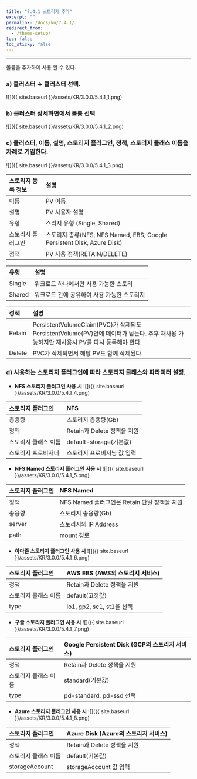 ```yaml
---
title: "7.4.1 스토리지 추가"
excerpt: ""
permalink: /docs/ko/7.4.1/
redirect_from:
  - /theme-setup/
toc: false
toc_sticky: false
---
```


---
볼륨을 추가하여 사용 할 수 있다.

### a\) 클러스터 → 클러스터 선택.
![]({{ site.baseurl }}/assets/KR/3.0.0/5.4.1_1.png)

### b\) 클러스터 상세화면에서  볼륨 선택
![]({{ site.baseurl }}/assets/KR/3.0.0/5.4.1_2.png)

### c\) 클러스터, 이름, 설명, 스토리지 플러그인, 정책, 스토리지 클래스 이름을 차례로 기입한다.
![]({{ site.baseurl }}/assets/KR/3.0.0/5.4.1_3.png)

| **스토리지 등록 정보** | **설명** |
| :--- | :--- |
| 이름 | PV 이름 |
| 설명 | PV 사용자 설명 |
| 유형 | 스리지 유형 (Single, Shared)
| 스토리지 플러그인 | 스토리지 종류\(NFS, NFS Named, EBS, Google Persistent Disk, Azure Disk\) |
| 정책 | PV 사용 정책\(RETAIN/DELETE\) |

| **유형** | **설명** |
| :--- | :--- |
| Single | 워크로드 하나에서만 사용 가능한 스토리 |
| Shared | 워크로드 간에 공유하여 사용 가능한 스토리지 |

| **정책** | **설명** |
| :--- | :--- |
| Retain | PersistentVolumeClaim\(PVC\)가 삭제되도 PersistentVolume\(PV\)안에 데이터가 남는다. 추후 재사용 가능하지만 재사용시 PV를 다시 등록해야 한다. |
| Delete | PVC가 삭제되면서 해당 PV도 함께 삭제된다. |


### d\) 사용하는 스토리지 플러그인에 따라 스토리지 클래스와 파라미터 설정.

* **NFS 스토리지 플러그인 사용 시**
![]({{ site.baseurl }}/assets/KR/3.0.0/5.4.1_4.png)

| 스토리지 플러그인 | **NFS** |
| :--- | :--- |
| 총용량 | 스토리지 총용량(Gb) |
| 정책 | Retain과 Delete 정책을 지원 |
| 스토리지 클래스 이름 | default-storage\(기본값\) |
| 스토리지 프로비저너 | 스토리지 프로비저닝 값 입력 |

* **NFS Named 스토리지 플러그인 사용 시**
![]({{ site.baseurl }}/assets/KR/3.0.0/5.4.1_5.png)

| 스토리지 플러그인 | **NFS** Named |
| :--- | :--- |
| 정책 | NFS Named 플러그인은 Retain 단일 정책을 지원 |
| 총용량 | 스토리지 총용량(Gb) |
| server | 스토리지의 IP Address |
| path | mount 경로 |

* **아마존 스토리지 플러그인 사용 시**
![]({{ site.baseurl }}/assets/KR/3.0.0/5.4.1_6.png)

| 스토리지 플러그인 | AWS EBS \(AWS의 스토리지 서비스\) |
| :--- | :--- |
| 정책 | Retain과 Delete 정책을 지원 |
| 스토리지 클래스 이름 | default\(고정값\) |
| type | io1, gp2, sc1, st1을 선택 |

* **구글 스토리지 플러그인 사용 시**
![]({{ site.baseurl }}/assets/KR/3.0.0/5.4.1_7.png)

| 스토리지 플러그인 | Google Persistent Disk \(GCP의 스토리지 서비스\) |
| :--- | :--- |
| 정책 | Retain과 Delete 정책을 지원 |
| 스토리지 클래스 이름 | standard\(기본값\) |
| type | pd-standard, pd-ssd 선택 |

* **Azure 스토리지 플러그인 사용 시**
![]({{ site.baseurl }}/assets/KR/3.0.0/5.4.1_8.png)

| 스토리지 플러그인 | Azure Disk \(Azure의 스토리지 서비스\) |
| :--- | :--- |
| 정책 | Retain과 Delete 정책을 지원 |
| 스토리지 클래스 이름 | default\(기본값\) |
| storageAccount | storageAccount 값 입력 |
